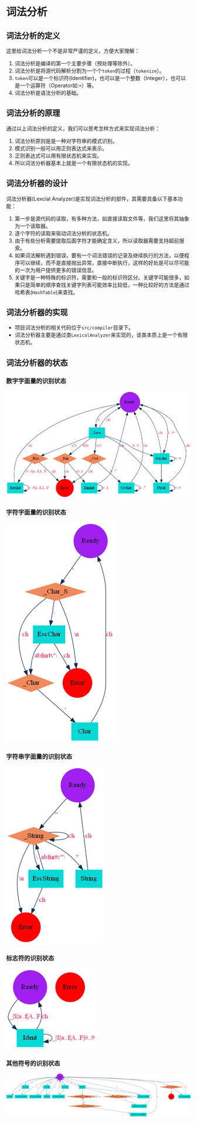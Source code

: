 # 词法分析

## 词法分析的定义

这里给词法分析一个不是非常严谨的定义，方便大家理解：

1. 词法分析是编译的第一个主要步骤（预处理等除外）。
2. 词法分析是将源代码解析分割为一个个`token`的过程（`tokenize`）。
3. `token`可以是一个标识符(Identifier)，也可以是一个整数（Integer），也可以是一个运算符（Operator如:`+`）等。
4. 词法分析是语法分析的基础。

## 词法分析的原理

通过以上词法分析的定义，我们可以思考怎样方式来实现词法分析：

1. 词法分析原则是是一种对字符串的模式识别。
2. 模式识别一般可以用正则表达式来表示。
3. 正则表达式可以用有限状态机来实现。
4. 所以词法分析器基本上就是一个有限状态机的实现。

## 词法分析器的设计

词法分析器(Lexcial Analyzer)是实现词法分析的部件，其需要具备以下基本功能：

1. 第一步是源代码的读取，有多种方法，如直接读取文件等，我们这里将其抽象为一个读取器。
2. 逐个字符的读取来驱动词法分析的状态机。
3. 由于有些分析需要提取后面字符才能确定含义，所以读取器需要支持超前搜索。
4. 如果词法解析遇到错误，要有一个词法错误的记录及继续执行的方法，以便程序可以继续，而不是直接抛出异常，直接中断执行，这样的好处是可以尽可能的一次为用户提供更多的错误信息。
5. 关键字是一种特殊的标识符，需要和一般的标识符区分。关键字可能很多，如果只是简单的顺序查找关键字列表可能效率比较低，一种比较好的方法是通过哈希表(`HashTable`)来查找。

## 词法分析器的实现

+ 项目词法分析的相关代码位于`src/compiler`目录下。
+ 词法分析器主要是通过类`LexicalAnalyzer`来实现的，该类本质上是一个有限状态机。
  
## 词法分析器的状态
### 数字字面量的识别状态
![数字字面量的状态](asset/png/number.png)
### 字符字面量的识别状态
![字符字面量的状态](asset/png/char.png)
### 字符串字面量的识别状态
![字符串字面量的状态](asset/png/string.png)
### 标志符的识别状态
![标识符的状态](asset/png/ident.png)
### 其他符号的识别状态
![其他符号的状态](asset/png/symbol.png)